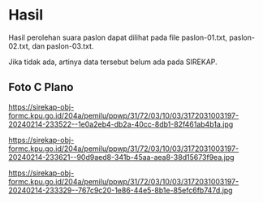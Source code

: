# Hasil

Hasil perolehan suara paslon dapat dilihat pada file paslon-01.txt, paslon-02.txt, dan paslon-03.txt.

Jika tidak ada, artinya data tersebut belum ada pada SIREKAP.

## Foto C Plano

https://sirekap-obj-formc.kpu.go.id/204a/pemilu/ppwp/31/72/03/10/03/3172031003197-20240214-233522--1e0a2eb4-db2a-40cc-8db1-82f461ab4b1a.jpg

https://sirekap-obj-formc.kpu.go.id/204a/pemilu/ppwp/31/72/03/10/03/3172031003197-20240214-233621--90d9aed8-341b-45aa-aea8-38d15673f9ea.jpg

https://sirekap-obj-formc.kpu.go.id/204a/pemilu/ppwp/31/72/03/10/03/3172031003197-20240214-233329--767c9c20-1e86-44e5-8b1e-85efc6fb747d.jpg
